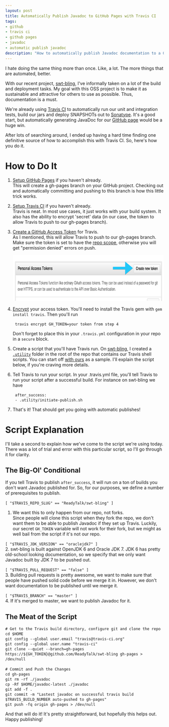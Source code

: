 ```yaml
---
layout: post
title: Automatically Publish Javadoc to GitHub Pages with Travis CI
tags:
- github
- travis ci
- github pages
- javadoc
- automatic publish javadoc
description: "How to automatically publish Javadoc documentation to a GitHub Pages (gh-pages) site using Travis-CI, custom scripts and secret environment variables"
---
```


I hate doing the same thing more than once. Like, a lot. The more things that are automated, better.

With our recent project, [swt-bling](https://github.com/ReadyTalk/swt-bling), I've informally taken on a lot of the build and deployment tasks. My goal with this OSS project is to make it as sustainable and attractive for others to use as possible. Thus, documentation is a must.

We're already using [Travis CI](https://travis-ci.org/) to automatically run our unit and integration tests, build our jars and deploy SNAPSHOTs out to [Sonatype](http://oss.sonatype.org/content/repositories/snapshots/com/readytalk/swt-bling/). It's a good start, but automatically generating JavaDoc for our [GitHub page](http://oss.readytalk.com/swt-bling/) would be a huge win.

After lots of searching around, I ended up having a hard time finding one definitive source of how to accomplish this with Travis CI. So, here's how you do it.

# How to Do It
1. [Setup GitHub Pages](https://pages.github.com/) if you haven't already.  
This will create a gh-pages branch on your GitHub project. Checking out and automatically committing and pushing to this branch is how this little trick works.  

2. [Setup Travis CI](https://docs.travis-ci.com/user/getting-started/) if you haven't already.  
Travis is neat. In most use cases, it just works with your build system. It also has the ability to encrypt 'secret' data (in our case, the token to allow Travis to push to our gh-pages branch).  

3. [Create a GitHub Access Token](https://github.com/settings/tokens) for Travis.  
	As I mentioned, this will allow Travis to push to our gh-pages branch. Make sure the token is set to have the [repo scope](https://help.github.com/en/articles/creating-a-personal-access-token-for-the-command-line), otherwise you will get "permission denied" errors on push.
	<div class="center"><img src="/assets/images/posts/2013/12/GhAccessToken.png" width="800" height="146" alt="GitHub Create New Personal Access Token" /></div>

4. [Encrypt](https://docs.travis-ci.com/user/environment-variables/#Encrypted-Variables) your access token.
You'll need to install the Travis gem with ```gem install travis```. Then you'll run  

		travis encrypt GH_TOKEN=your token from step 4

    Don't forget to place this in your ```.travis.yml``` configuration in your repo in a ```secure``` block.

5. Create a script that you'll have Travis run.
On [swt-bling](https://github.com/ReadyTalk/swt-bling), I created a [```.utility```](https://github.com/ReadyTalk/swt-bling/tree/master/.utility) folder in the root of the repo that contains our Travis shell scripts. You can start off [with ours](https://github.com/ReadyTalk/swt-bling/blob/master/.utility/push-javadoc-to-gh-pages.sh) as a sample. I'll explain the script below, if you're craving more details.  

6. Tell Travis to run your script.
In your .travis.yml file, you'll tell Travis to run your script after a successful build. For instance on swt-bling we have  

	 	after_success:
	 	- .utility/initiate-publish.sh


7. That's it! That should get you going with automatic publishes!

# Script Explanation
I'll take a second to explain how we've come to the script we're using today. There was a lot of trial and error with this particular script, so I'll go through it for clarity.

## The Big-Ol' Conditional
If you tell Travis to publish ```after_success```, it will run on a ton of builds you don't want Javadoc published for. So, for our purposes, we define a number of prerequisites to publish.  

```[ "$TRAVIS_REPO_SLUG" == "ReadyTalk/swt-bling" ]```
1. We want this to only happen from our repo, not forks.  
Since people will clone this script when they fork the repo, we don't want them to be able to publish Javadoc if they set up Travis. Luckily, our secret ```GH_TOKEN``` variable will not work for their fork, but we might as well bail from the script if it's not our repo.

```[ "$TRAVIS_JDK_VERSION" == "oraclejdk7" ]```  
2. swt-bling is built against OpenJDK 6 and Oracle JDK 7. JDK 6 has pretty old-school looking documentation, so we specify that we only want Javadoc built by JDK 7 to be pushed out.

```[ "$TRAVIS_PULL_REQUEST" == "false" ]```  
3. Building pull requests is pretty awesome, we want to make sure that people have pushed solid code before we merge it in. However, we don't want documentation to be published until we merge it.

```[ "$TRAVIS_BRANCH" == "master" ]```  
4. If it's merged to master, we want to publish Javadoc for it.

## The Meat of the Script

	# Get to the Travis build directory, configure git and clone the repo
	cd $HOME
	git config --global user.email "travis@travis-ci.org"
	git config --global user.name "travis-ci"
	git clone --quiet --branch=gh-pages https://${GH_TOKEN}@github.com/ReadyTalk/swt-bling gh-pages > /dev/null

	# Commit and Push the Changes
	cd gh-pages
	git rm -rf ./javadoc
	cp -Rf $HOME/javadoc-latest ./javadoc
	git add -f .
	git commit -m "Lastest javadoc on successful travis build $TRAVIS_BUILD_NUMBER auto-pushed to gh-pages"
	git push -fq origin gh-pages > /dev/null

And that will do it! It's pretty straightforward, but hopefully this helps out. Happy publishing!
